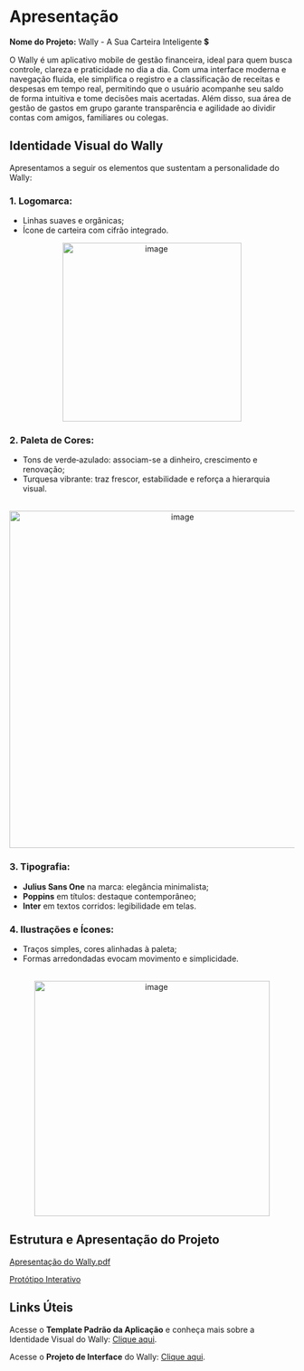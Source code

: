 # Apresentação

**Nome do Projeto:** Wally - A Sua Carteira Inteligente 💲 

O Wally é um aplicativo mobile de gestão financeira, ideal para quem busca controle, clareza e praticidade no dia a dia. Com uma interface moderna e navegação fluida, ele simplifica o registro e a classificação de receitas e despesas em tempo real, permitindo que o usuário acompanhe seu saldo de forma intuitiva e tome decisões mais acertadas. Além disso, sua área de gestão de gastos em grupo garante transparência e agilidade ao dividir contas com amigos, familiares ou colegas. 

## Identidade Visual do Wally

Apresentamos a seguir os elementos que sustentam a personalidade do Wally:

### 1. Logomarca:

- Linhas suaves e orgânicas;
- Ícone de carteira com cifrão integrado.

<div align="center">
<img width="316" alt="image" src="https://github.com/user-attachments/assets/b771c1a8-d771-4380-834a-ad678e378283" />
</div>


### 2. Paleta de Cores:

- Tons de verde‑azulado: associam-se a dinheiro, crescimento e renovação;
- Turquesa vibrante: traz frescor, estabilidade e reforça a hierarquia visual.

<br>

<div align="center">
<img width="596" alt="image" src="https://github.com/user-attachments/assets/38a875f7-4eed-45a7-bae0-decb9789675e" />
</div>


### 3. Tipografia:

- **Julius Sans One** na marca: elegância minimalista;
- **Poppins** em títulos: destaque contemporâneo;
- **Inter** em textos corridos: legibilidade em telas.

### 4. Ilustrações e Ícones:

- Traços simples, cores alinhadas à paleta;
- Formas arredondadas evocam movimento e simplicidade.

<br>

<div align="center">
<img width="416" alt="image" src="https://github.com/user-attachments/assets/d7ef6c34-4e5c-41d1-b10a-3f0229c49493" />
</div>

## Estrutura e Apresentação do Projeto

[Apresentação do Wally.pdf](https://github.com/user-attachments/files/20883653/Wally.1.pdf)

[Protótipo Interativo](https://www.figma.com/proto/MiuZNsY107HDiJqKnMdyIm/Projeto-Wally?page-id=0%3A1&node-id=1-14&viewport=215%2C293%2C0.81&t=uLjzv6SkBrleFN8Z-1&scaling=min-zoom&content-scaling=fixed&starting-point-node-id=1%3A14)


## Links Úteis

Acesse o **Template Padrão da Aplicação** e conheça mais sobre a Identidade Visual do Wally: [Clique aqui](https://github.com/ArianeMoura/wally/blob/main/docs/06-Template%20Padr%C3%A3o%20da%20Aplica%C3%A7%C3%A3o.md).

Acesse o **Projeto de Interface** do Wally: [Clique aqui](https://github.com/ArianeMoura/wally/blob/main/docs/04-Projeto%20de%20Interface.md).

